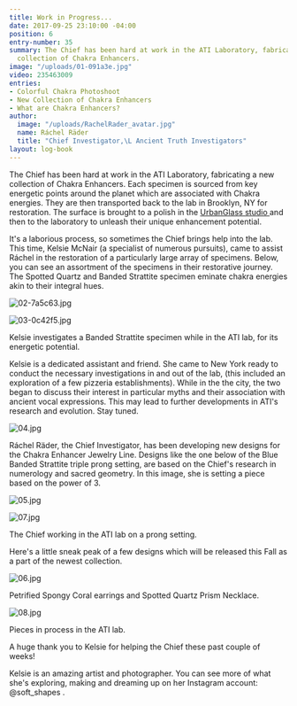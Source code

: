 ```yaml
---
title: Work in Progress...
date: 2017-09-25 23:10:00 -04:00
position: 6
entry-number: 35
summary: The Chief has been hard at work in the ATI Laboratory, fabricating a new
  collection of Chakra Enhancers.
image: "/uploads/01-091a3e.jpg"
video: 235463009
entries:
- Colorful Chakra Photoshoot
- New Collection of Chakra Enhancers
- What are Chakra Enhancers?
author:
  image: "/uploads/RachelRader_avatar.jpg"
  name: Ráchel Räder
  title: "Chief Investigator,\L Ancient Truth Investigators"
layout: log-book
---
```


The Chief has been hard at work in the ATI Laboratory, fabricating a new collection of Chakra Enhancers. Each specimen is sourced from key energetic points around the planet which are associated with Chakra energies. They are then transported back to the lab in Brooklyn, NY for restoration. The surface is brought to a polish in the [UrbanGlass studio ](https://urbanglass.org/)and then to the laboratory to unleash their unique enhancement potential.

It's a laborious process, so sometimes the Chief brings help into the lab. This time, Kelsie McNair (a specialist of numerous pursuits), came to assist Ráchel in the restoration of a particularly large array of specimens. Below, you can see an assortment of the specimens in their restorative journey. The Spotted Quartz and Banded Strattite specimen eminate chakra energies akin to their integral hues.

![02-7a5c63.jpg](/uploads/02-7a5c63.jpg)

![03-0c42f5.jpg](/uploads/03-0c42f5.jpg)

Kelsie investigates a Banded Strattite specimen while in the ATI lab, for its energetic potential.

Kelsie is a dedicated assistant and friend. She came to New York ready to conduct the necessary investigations in and out of the lab, (this included an exploration of a few pizzeria establishments). While in the the city, the two began to discuss their interest in particular myths and their association with ancient vocal expressions. This may lead to further developments in ATI's research and evolution. Stay tuned.

![04.jpg](/uploads/04.jpg)

Ráchel Räder, the Chief Investigator, has been developing new designs for the Chakra Enhancer Jewelry Line. Designs like the one below of the Blue Banded Strattite triple prong setting, are based on the Chief's research in numerology and sacred geometry. In this image, she is setting a piece based on the power of 3.

![05.jpg](/uploads/05.jpg)

![07.jpg](/uploads/07.jpg)

The Chief working in the ATI lab on a prong setting.

Here's a little sneak peak of a few designs which will be released this Fall as a part of the newest collection.

![06.jpg](/uploads/06.jpg)

Petrified Spongy Coral earrings and Spotted Quartz Prism Necklace.

![08.jpg](/uploads/08.jpg)

Pieces in process in the ATI lab.

A huge thank you to Kelsie for helping the Chief these past couple of weeks!

Kelsie is an amazing artist and photographer. You can see more of what she's exploring, making and dreaming up on her Instagram account: @soft_shapes .
